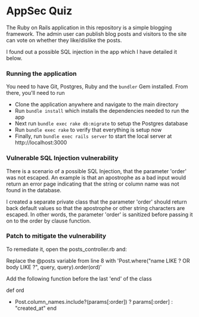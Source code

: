 # AppSec Quiz

The Ruby on Rails application in this repository is a simple blogging framework. The admin user can publish blog posts and visitors to the site can vote on whether they like/dislike the posts.

I found out a possible SQL injection in the app which I have detailed it below.

### Running the application

You need to have Git, Postgres, Ruby and the `bundler` Gem installed. From there, you'll need to run

*  Clone the application anywhere and navigate to the main directory
*  Run `bundle install` which installs the dependencies needed to run the app
*  Next run `bundle exec rake db:migrate` to setup the Postgres database
*  Run `bundle exec rake` to verify that everything is setup now
*  Finally, run `bundle exec rails server` to start the local server at http://localhost:3000


### Vulnerable SQL Injection vulnerability

There is a scenario of a possible SQL Injection, that the parameter 'order' was not escaped. An example is that an apostrophe as a bad input would return an error page indicating that the string or column name was not found in the database.

I created a separate private class that the parameter 'order' should return back default values so that the apostrophe or other string characters are escaped. In other words, the parameter 'order' is sanitized before passing it on to the order by clause function.

### Patch to mitigate the vulnerability

To remediate it, open the posts_controller.rb and:

Replace the @posts variable from line 8 with 'Post.where("name LIKE ? OR body LIKE ?", query, query).order(ord)'

Add the following function before the last 'end' of the class

def ord
 +    Post.column_names.include?(params[:order]) ? params[:order] : "created_at"
end
